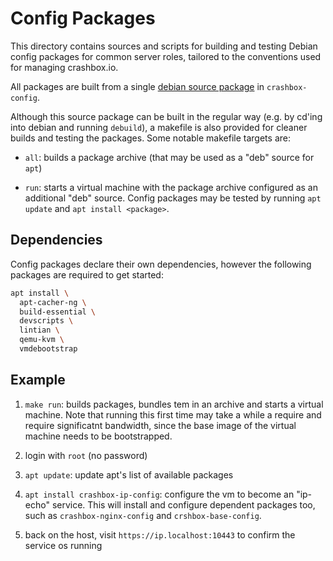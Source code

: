 # Config Packages

This directory contains sources and scripts for building and testing
Debian config packages for common server roles, tailored to the
conventions used for managing crashbox.io.

All packages are built from a single [debian source
package](https://wiki.debian.org/Packaging/SourcePackage) in
`crashbox-config`.

Although this source package can be built in the regular way (e.g. by
cd'ing into debian and running `debuild`), a makefile is also provided
for cleaner builds and testing the packages. Some notable makefile
targets are:

- `all`: builds a package archive (that may be used as a "deb"
  source for `apt`)

- `run`: starts a virtual machine with the package archive configured
  as an additional "deb" source. Config packages may be tested by
  running `apt update` and `apt install <package>`.

## Dependencies

Config packages declare their own dependencies, however the following
packages are required to get started:

```bash
apt install \
  apt-cacher-ng \
  build-essential \
  devscripts \
  lintian \
  qemu-kvm \
  vmdebootstrap
```
## Example

1. `make run`: builds packages, bundles tem in an archive and starts a
   virtual machine. Note that running this first time may take a while
   a require and require significatnt bandwidth, since the base image
   of the virtual machine needs to be bootstrapped.

2. login with `root` (no password)

3. `apt update`: update apt's list of available packages

4. `apt install crashbox-ip-config`: configure the vm to become an
   "ip-echo" service. This will install and configure dependent
   packages too, such as `crashbox-nginx-config` and
   `crshbox-base-config`.

5. back on the host, visit `https://ip.localhost:10443` to confirm the
   service os running
